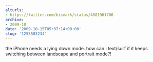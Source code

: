 ```yaml
---
alturls:
- https://twitter.com/bismark/status/4881961786
archive:
- 2009-10
date: '2009-10-15T05:07:14+00:00'
slug: '1255583234'
---
```


the iPhone needs a lying down mode. how can i text/surf if it keeps switching between landscape and portrait mode?!

